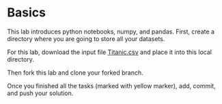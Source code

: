 # Basics

This lab introduces python notebooks, numpy, and pandas.
First, create a directory where you are going to store all your datasets. 

For this lab, download the input file [Titanic.csv](https://docs.google.com/spreadsheets/d/1QGNxqRU02eAvTGih1t0cErB5R05mdOdUBgJZACGcuvs/edit?usp=sharing) and place it into this local directory.

Then fork this lab and clone your forked branch.

Once you finished all the tasks (marked with yellow marker), add, commit, and push your solution.

